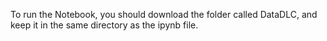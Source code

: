 To run the Notebook, you should download the folder called DataDLC, and keep it in the same directory as the ipynb file.

